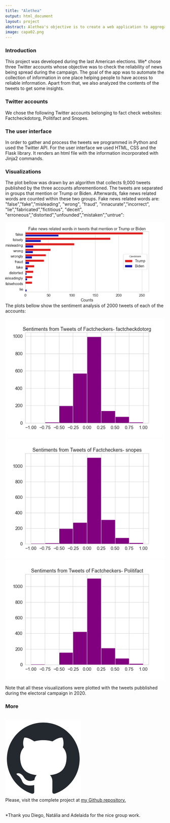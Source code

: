 ```yaml
---
title: "Alethea"
output: html_document
layout: project
abstract: Alethea's objective is to create a web application to aggregate data on fake news from fact checking Twitter accounts. The goal of the app is to automate the collection of information in one place helping people to be informed in a fast and reliable way.
image: capa02.png
---
```



### Introduction

This project was developed during the last American elections. We* chose three Twitter accounts whose objective was to check the reliability of news being spread during the campaign. The goal of the app was to automate the collection of information in one place helping people to have access to reliable information. Apart from that, we also analyzed the contents of the tweets to get some insights.


### Twitter accounts

We chose the following Twitter accounts belonging to fact check websites: Factcheckdotorg, Politifact and Snopes.


### The user interface

In order to gather and process the tweets we programmed in Python and used the Twitter API. For the user interface we used HTML, CSS and the Flask library. It renders an html file with the information incorporated with Jinja2 commands.

### Visualizations

The plot bellow was drawn by an algorithm that collects 9,000 tweets published by the three accounts aforementioned. The tweets are separated in groups that mention or Trump or Biden. Afterwards, fake news related words are counted within these two groups. Fake news related words are: "false","fake","misleading", "wrong", "fraud", "innacurate","incorrect", "lie","fabricated","fictitious", "deceit", "erroneous","distorted","unfounded","mistaken","untrue":

![](/assets/compare.png)
The plots bellow show the sentiment analysis of 2000 tweets of each of the accounts:

![](/assets/384_.png)
![](/assets/493_.png)
![](/assets/961_.png)


Note that all these visualizations were plotted with the tweets pubblished during the electoral campaign in 2020.

### More

<br>

<div class = "github">
    <div class = "github-img">
        <img src="/assets/github-mark.png"/>
    </div>
    <div class = "github-link">
        Please, visit the complete project at
        <a href='https://github.com/bruno-ponne/Alethea' target="_blank"> my Github repository.</a>
    </div>
</div>


<br>

*Thank you Diego, Natália and Adelaida for the nice group work.

